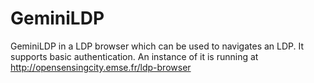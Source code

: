 # GeminiLDP

GeminiLDP in a LDP browser which can be used to navigates an LDP. It supports basic authentication. An instance of it is running at http://opensensingcity.emse.fr/ldp-browser
